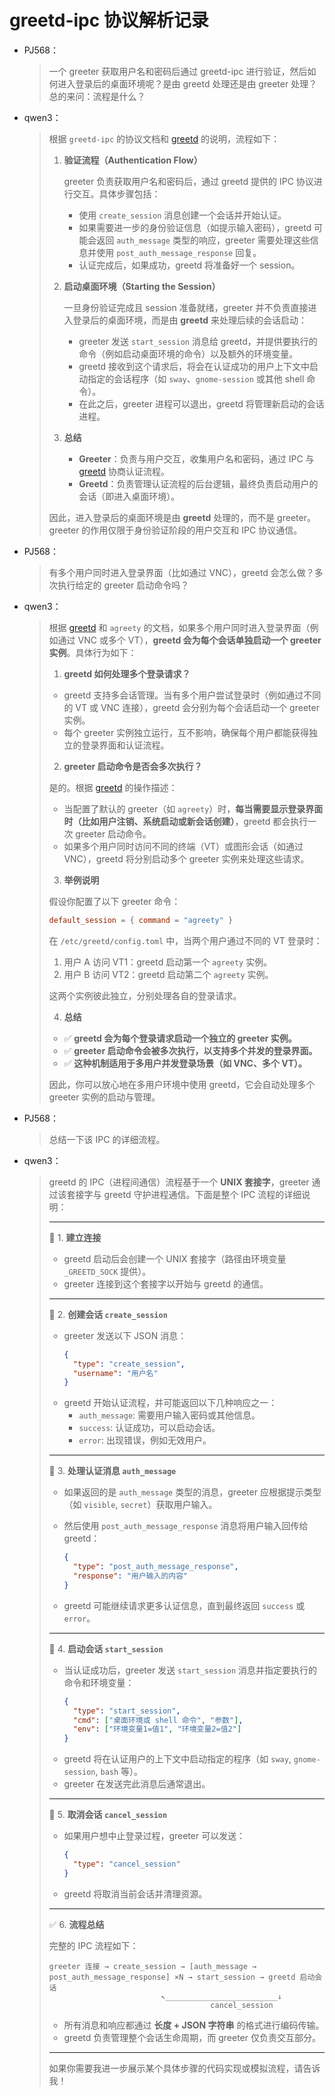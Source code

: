 # greetd-ipc 协议解析记录

- PJ568：

  > 一个 greeter 获取用户名和密码后通过 greetd-ipc 进行验证，然后如何进入登录后的桌面环境呢？是由 greetd 处理还是由 greeter 处理？总的来问：流程是什么？

- qwen3：

  > 根据 `greetd-ipc` 的协议文档和 [greetd](/参考/greetd) 的说明，流程如下：
  >
  > 1. **验证流程（Authentication Flow）**
  >
  >    greeter 负责获取用户名和密码后，通过 greetd 提供的 IPC 协议进行交互。具体步骤包括：
  >
  >    - 使用 `create_session` 消息创建一个会话并开始认证。
  >    - 如果需要进一步的身份验证信息（如提示输入密码），greetd 可能会返回 `auth_message` 类型的响应，greeter 需要处理这些信息并使用 `post_auth_message_response` 回复。
  >    - 认证完成后，如果成功，greetd 将准备好一个 session。
  >
  > 2. **启动桌面环境（Starting the Session）**
  >
  >    一旦身份验证完成且 session 准备就绪，greeter 并不负责直接进入登录后的桌面环境，而是由 **greetd** 来处理后续的会话启动：
  >
  >    - greeter 发送 `start_session` 消息给 greetd，并提供要执行的命令（例如启动桌面环境的命令）以及额外的环境变量。
  >    - greetd 接收到这个请求后，将会在认证成功的用户上下文中启动指定的会话程序（如 `sway`、`gnome-session` 或其他 shell 命令）。
  >    - 在此之后，greeter 进程可以退出，greetd 将管理新启动的会话进程。
  >
  > 3. **总结**
  >
  >    - **Greeter**：负责与用户交互，收集用户名和密码，通过 IPC 与 [greetd](/参考/greetd) 协商认证流程。
  >    - **Greetd**：负责管理认证流程的后台逻辑，最终负责启动用户的会话（即进入桌面环境）。
  >
  > 因此，进入登录后的桌面环境是由 **greetd** 处理的，而不是 greeter。greeter 的作用仅限于身份验证阶段的用户交互和 IPC 协议通信。

- PJ568：

  > 有多个用户同时进入登录界面（比如通过 VNC），greetd 会怎么做？多次执行给定的 greeter 启动命令吗？

- qwen3：

  > 根据 [greetd](/项目/pageos-greet/参考/greetd) 和 `agreety` 的文档，如果多个用户同时进入登录界面（例如通过 VNC 或多个 VT），**greetd 会为每个会话单独启动一个 greeter 实例**。具体行为如下：
  >
  > 1. **greetd 如何处理多个登录请求？**
  >
  > - greetd 支持多会话管理。当有多个用户尝试登录时（例如通过不同的 VT 或 VNC 连接），greetd 会分别为每个会话启动一个 greeter 实例。
  > - 每个 greeter 实例独立运行，互不影响，确保每个用户都能获得独立的登录界面和认证流程。
  >
  > 2. **greeter 启动命令是否会多次执行？**
  >
  > 是的。根据 [greetd](/项目/pageos-greet/参考/greetd) 的操作描述：
  >
  > - 当配置了默认的 greeter（如 `agreety`）时，**每当需要显示登录界面时（比如用户注销、系统启动或新会话创建）**，greetd 都会执行一次 greeter 启动命令。
  > - 如果多个用户同时访问不同的终端（VT）或图形会话（如通过 VNC），greetd 将分别启动多个 greeter 实例来处理这些请求。
  >
  > 3. **举例说明**
  >
  > 假设你配置了以下 greeter 命令：
  >
  > ```toml
  > default_session = { command = "agreety" }
  > ```
  >
  > 在 `/etc/greetd/config.toml` 中，当两个用户通过不同的 VT 登录时：
  >
  > 1. 用户 A 访问 VT1：greetd 启动第一个 `agreety` 实例。
  > 2. 用户 B 访问 VT2：greetd 启动第二个 `agreety` 实例。
  >
  > 这两个实例彼此独立，分别处理各自的登录请求。
  >
  > 4. **总结**
  >
  > - ✅ **greetd 会为每个登录请求启动一个独立的 greeter 实例。**
  > - ✅ **greeter 启动命令会被多次执行，以支持多个并发的登录界面。**
  > - ✅ **这种机制适用于多用户并发登录场景（如 VNC、多个 VT）。**
  >
  > 因此，你可以放心地在多用户环境中使用 greetd，它会自动处理多个 greeter 实例的启动与管理。

- PJ568：

  > 总结一下该 IPC 的详细流程。

- qwen3：

  > greetd 的 IPC（进程间通信）流程基于一个 **UNIX 套接字**，greeter 通过该套接字与 greetd 守护进程通信。下面是整个 IPC 流程的详细说明：
  >
  > ***
  >
  > 📡 1. **建立连接**
  >
  > - greetd 启动后会创建一个 UNIX 套接字（路径由环境变量 `_GREETD_SOCK` 提供）。
  > - greeter 连接到这个套接字以开始与 greetd 的通信。
  >
  > ***
  >
  > 🔐 2. **创建会话 `create_session`**
  >
  > - greeter 发送以下 JSON 消息：
  >   ```json
  >   {
  >     "type": "create_session",
  >     "username": "用户名"
  >   }
  >   ```
  > - greetd 开始认证流程，并可能返回以下几种响应之一：
  >   - `auth_message`: 需要用户输入密码或其他信息。
  >   - `success`: 认证成功，可以启动会话。
  >   - `error`: 出现错误，例如无效用户。
  >
  > ***
  >
  > 💬 3. **处理认证消息 `auth_message`**
  >
  > - 如果返回的是 `auth_message` 类型的消息，greeter 应根据提示类型（如 `visible`, `secret`）获取用户输入。
  > - 然后使用 `post_auth_message_response` 消息将用户输入回传给 greetd：
  >
  >   ```json
  >   {
  >     "type": "post_auth_message_response",
  >     "response": "用户输入的内容"
  >   }
  >   ```
  >
  > - greetd 可能继续请求更多认证信息，直到最终返回 `success` 或 `error`。
  >
  > ***
  >
  > 🚀 4. **启动会话 `start_session`**
  >
  > - 当认证成功后，greeter 发送 `start_session` 消息并指定要执行的命令和环境变量：
  >   ```json
  >   {
  >     "type": "start_session",
  >     "cmd": ["桌面环境或 shell 命令", "参数"],
  >     "env": ["环境变量1=值1", "环境变量2=值2"]
  >   }
  >   ```
  > - greetd 将在认证用户的上下文中启动指定的程序（如 `sway`, `gnome-session`, `bash` 等）。
  > - greeter 在发送完此消息后通常退出。
  >
  > ***
  >
  > 🛑 5. **取消会话 `cancel_session`**
  >
  > - 如果用户想中止登录过程，greeter 可以发送：
  >   ```json
  >   {
  >     "type": "cancel_session"
  >   }
  >   ```
  > - greetd 将取消当前会话并清理资源。
  >
  > ***
  >
  > ✅ 6. **流程总结**
  >
  > 完整的 IPC 流程如下：
  >
  > ```
  > greeter 连接 → create_session → [auth_message → post_auth_message_response] ×N → start_session → greetd 启动会话
  >                          ↖_________________________↓
  >                                     cancel_session
  > ```
  >
  > - 所有消息和响应都通过 **长度 + JSON 字符串** 的格式进行编码传输。
  > - greetd 负责管理整个会话生命周期，而 greeter 仅负责交互部分。
  >
  > ***
  >
  > 如果你需要我进一步展示某个具体步骤的代码实现或模拟流程，请告诉我！
